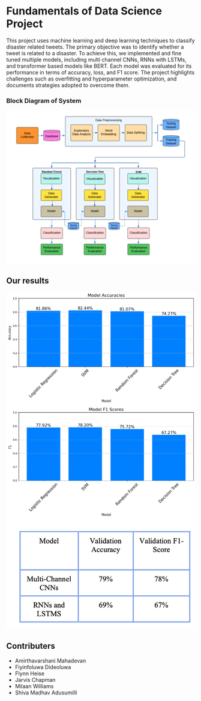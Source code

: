 # Fundamentals of Data Science Project

This project uses machine learning and deep learning techniques to classify disaster related tweets. The primary objective was to identify whether a tweet is related to a disaster. To achieve this, we implemented and fine tuned multiple models, including multi channel CNNs, RNNs with LSTMs, and transformer based models like BERT. Each model was evaluated for its performance in terms of accuracy, loss, and F1 score. The project highlights challenges such as overfitting and hyperparameter optimization, and documents strategies adopted to overcome them.

### Block Diagram of System
![Block Diagram of System](images/Block_diagram_of_System.png)

## Our results

![Accuracy](images/model_Accuracies.png)
![F1 score](images/model_f1_score.png)
![Deep learning model](images/deeplearningmodel.png)

## Contributers
- Amirthavarshani Mahadevan
- Fiyinfoluwa Dideoluwa
- Flynn Heise
- Jarvis Chapman
- Milaan Williams
- Shiva Madhav Adusumilli